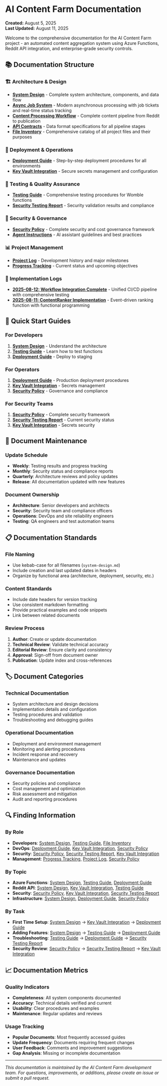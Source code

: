 # AI Content Farm Documentation

**Created:** August 5, 2025  
**Last Updated:** August 11, 2025

Welcome to the comprehensive documentation for the AI Content Farm project - an automated content aggregation system using Azure Functions, Reddit API integration, and enterprise-grade security controls.

## 📚 Documentation Structure

### 🏗️ Architecture & Design
- **[System Design](system-design.md)** - Complete system architecture, components, and data flow
- **[Async Job System](async-job-system.md)** - Modern asynchronous processing with job tickets and real-time status tracking
- **[Content Processing Workflow](content-processing-workflow.md)** - Complete content pipeline from Reddit to publication
- **[API Contracts](api-contracts.md)** - Data format specifications for all pipeline stages
- **[File Inventory](file-inventory.md)** - Comprehensive catalog of all project files and their purposes

### 🚀 Deployment & Operations  
- **[Deployment Guide](deployment-guide.md)** - Step-by-step deployment procedures for all environments
- **[Key Vault Integration](key-vault-integration.md)** - Secure secrets management and configuration

### 🧪 Testing & Quality Assurance
- **[Testing Guide](testing-guide.md)** - Comprehensive testing procedures for Womble functions
- **[Security Testing Report](security-testing-report.md)** - Security validation results and compliance

### 🔐 Security & Governance
- **[Security Policy](security-policy.md)** - Complete security and cost governance framework
- **[Agent Instructions](agent-instructions.md)** - AI assistant guidelines and best practices

### 📊 Project Management
- **[Project Log](project-log.md)** - Development history and major milestones
- **[Progress Tracking](progress-tracking.md)** - Current status and upcoming objectives

### 📝 Implementation Logs
- **[2025-08-12: Workflow Integration Complete](2025-08-12-workflow-integration-complete.md)** - Unified CI/CD pipeline with comprehensive testing
- **[2025-08-11: ContentRanker Implementation](2025-08-11-content-ranker-implementation.md)** - Event-driven ranking function with functional programming

## 🎯 Quick Start Guides

### For Developers
1. **[System Design](system-design.md)** - Understand the architecture
2. **[Testing Guide](testing-guide.md)** - Learn how to test functions
3. **[Deployment Guide](deployment-guide.md)** - Deploy to staging

### For Operators  
1. **[Deployment Guide](deployment-guide.md)** - Production deployment procedures
2. **[Key Vault Integration](key-vault-integration.md)** - Secrets management
3. **[Security Policy](security-policy.md)** - Governance and compliance

### For Security Teams
1. **[Security Policy](security-policy.md)** - Complete security framework
2. **[Security Testing Report](security-testing-report.md)** - Current security status
3. **[Key Vault Integration](key-vault-integration.md)** - Secrets security

## 🔄 Document Maintenance

### Update Schedule
- **Weekly**: Testing results and progress tracking
- **Monthly**: Security status and compliance reports  
- **Quarterly**: Architecture reviews and policy updates
- **Release**: All documentation updated with new features

### Document Ownership
- **Architecture**: Senior developers and architects
- **Security**: Security team and compliance officers
- **Operations**: DevOps and site reliability engineers
- **Testing**: QA engineers and test automation teams

## 📋 Documentation Standards

### File Naming
- Use kebab-case for all filenames (`system-design.md`)
- Include creation and last updated dates in headers
- Organize by functional area (architecture, deployment, security, etc.)

### Content Standards
- Include date headers for version tracking
- Use consistent markdown formatting
- Provide practical examples and code snippets
- Link between related documents

### Review Process
1. **Author**: Create or update documentation
2. **Technical Review**: Validate technical accuracy
3. **Editorial Review**: Ensure clarity and consistency
4. **Approval**: Sign-off from document owner
5. **Publication**: Update index and cross-references

## 🏷️ Document Categories

### Technical Documentation
- System architecture and design decisions
- Implementation details and configuration
- Testing procedures and validation
- Troubleshooting and debugging guides

### Operational Documentation  
- Deployment and environment management
- Monitoring and alerting procedures
- Incident response and recovery
- Maintenance and updates

### Governance Documentation
- Security policies and compliance
- Cost management and optimization
- Risk assessment and mitigation
- Audit and reporting procedures

## 🔍 Finding Information

### By Role
- **Developers**: [System Design](system-design.md), [Testing Guide](testing-guide.md), [File Inventory](file-inventory.md)
- **DevOps**: [Deployment Guide](deployment-guide.md), [Key Vault Integration](key-vault-integration.md), [Security Policy](security-policy.md)
- **Security**: [Security Policy](security-policy.md), [Security Testing Report](security-testing-report.md), [Key Vault Integration](key-vault-integration.md)
- **Management**: [Progress Tracking](progress-tracking.md), [Project Log](project-log.md), [Security Policy](security-policy.md)

### By Topic
- **Azure Functions**: [System Design](system-design.md), [Testing Guide](testing-guide.md), [Deployment Guide](deployment-guide.md)
- **Reddit API**: [System Design](system-design.md), [Key Vault Integration](key-vault-integration.md), [Testing Guide](testing-guide.md)
- **Security**: [Security Policy](security-policy.md), [Key Vault Integration](key-vault-integration.md), [Security Testing Report](security-testing-report.md)
- **Infrastructure**: [System Design](system-design.md), [Deployment Guide](deployment-guide.md), [Security Policy](security-policy.md)

### By Task
- **First Time Setup**: [System Design](system-design.md) → [Key Vault Integration](key-vault-integration.md) → [Deployment Guide](deployment-guide.md)
- **Adding Features**: [System Design](system-design.md) → [Testing Guide](testing-guide.md) → [Deployment Guide](deployment-guide.md)
- **Troubleshooting**: [Testing Guide](testing-guide.md) → [Deployment Guide](deployment-guide.md) → [Security Testing Report](security-testing-report.md)
- **Security Review**: [Security Policy](security-policy.md) → [Security Testing Report](security-testing-report.md) → [Key Vault Integration](key-vault-integration.md)

## 📈 Documentation Metrics

### Quality Indicators
- **Completeness**: All system components documented
- **Accuracy**: Technical details verified and current
- **Usability**: Clear procedures and examples
- **Maintenance**: Regular updates and reviews

### Usage Tracking
- **Popular Documents**: Most frequently accessed guides
- **Update Frequency**: Documents requiring frequent changes
- **User Feedback**: Comments and improvement suggestions
- **Gap Analysis**: Missing or incomplete documentation

---

*This documentation is maintained by the AI Content Farm development team. For questions, improvements, or additions, please create an issue or submit a pull request.*
